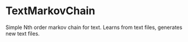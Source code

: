 # TextMarkovChain
Simple Nth order markov chain for text.  Learns from text files, generates new text files.
